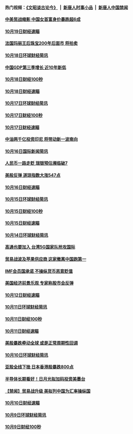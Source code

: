 #### 热门视频：[《文昭谈古论今》](https://github.com/gfw-breaker/wenzhao/blob/master/README.md?t=10202133) &nbsp;|&nbsp; [新唐人时事小品](https://github.com/gfw-breaker/ntdtv-comedy/blob/master/README.md?t=10202133) &nbsp;|&nbsp; [新唐人中国禁闻](https://github.com/gfw-breaker/ntdtv-news/blob/master/README.md?t=10202133)

#### [中美贸战缩影 中国女首富身价暴跌超6成](../pages/news208/a1396150.md?t=10202133) 

#### [10月19日财经速瞄](../pages/news208/a1396078.md?t=10202133) 

#### [法国玛丽王后珠宝200年后面市 将拍卖](../pages/news208/a1396074.md?t=10202133) 

#### [10月18日环球财经简讯](../pages/news208/a1396037.md?t=10202133) 

#### [中国GDP第三季增长 近10年新低](../pages/news208/a1396032.md?t=10202133) 

#### [10月18日财经100秒](../pages/news208/a1396017.md?t=10202133) 

#### [10月18日财经速瞄](../pages/news208/a1395923.md?t=10202133) 

#### [10月17日环球财经简讯](../pages/news208/a1395879.md?t=10202133) 

#### [10月17日财经100秒](../pages/news208/a1395862.md?t=10202133) 

#### [10月17日财经速瞄](../pages/news208/a1395794.md?t=10202133) 

#### [中油两千亿投资印尼 将带动新一波南向](../pages/news208/a1395728.md?t=10202133) 

#### [10月16日国际新闻简讯](../pages/news208/a1395726.md?t=10202133) 

#### [人民币一路走贬 瑞银预估濒临破7](../pages/news208/a1395619.md?t=10202133) 

#### [美股反弹 道琼指数大涨547点](../pages/news208/a1395665.md?t=10202133) 

#### [10月16日财经速瞄](../pages/news208/a1395646.md?t=10202133) 

#### [10月15日环球财经简讯](../pages/news208/a1395588.md?t=10202133) 

#### [10月15日财经100秒](../pages/news208/a1395569.md?t=10202133) 

#### [10月15日财经速瞄](../pages/news208/a1395499.md?t=10202133) 

#### [10月14日环球财经简讯](../pages/news208/a1395446.md?t=10202133) 

#### [高通也要加入 台湾5G国家队抢攻国际](../pages/news208/a1395415.md?t=10202133) 

#### [贸易战波及苹果供应商 这家撤离中国跑第一](../pages/news208/a1395254.md?t=10202133) 

#### [IMF会员国承诺  不操纵货币恶意贬值](../pages/news208/a1395274.md?t=10202133) 

#### [美国经济前景乐观 专家称股市会反弹](../pages/news208/a1395159.md?t=10202133) 

#### [10月12日财经速瞄](../pages/news208/a1395177.md?t=10202133) 

#### [10月11日环球财经简讯](../pages/news208/a1395122.md?t=10202133) 

#### [10月11日财经100秒](../pages/news208/a1395097.md?t=10202133) 

#### [10月11日财经速瞄](../pages/news208/a1395020.md?t=10202133) 

#### [美股暴跌牵动全球 或是正常周期性回调](../pages/news208/a1395005.md?t=10202133) 

#### [10月10日环球财经简讯](../pages/news208/a1394977.md?t=10202133) 

#### [亚股全线下挫 日本香港股暴跌800点](../pages/news208/a1394956.md?t=10202133) 

#### [半导体长期看好！日月光拟加码投资美墨台](../pages/news208/a1394954.md?t=10202133) 

#### [【禁闻】贸易战升级 美拟列中国为汇率操纵国](../pages/news208/a1394887.md?t=10202133) 

#### [10月10日财经速瞄](../pages/news208/a1394883.md?t=10202133) 

#### [10月9日环球财经简讯](../pages/news208/a1394831.md?t=10202133) 

#### [10月9日财经100秒](../pages/news208/a1394812.md?t=10202133) 

